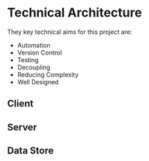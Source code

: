 # Technical Architecture

They key technical aims for this project are:

* Automation
* Version Control
* Testing
* Decoupling
* Reducing Complexity
* Well Designed

## Client

## Server

## Data Store
